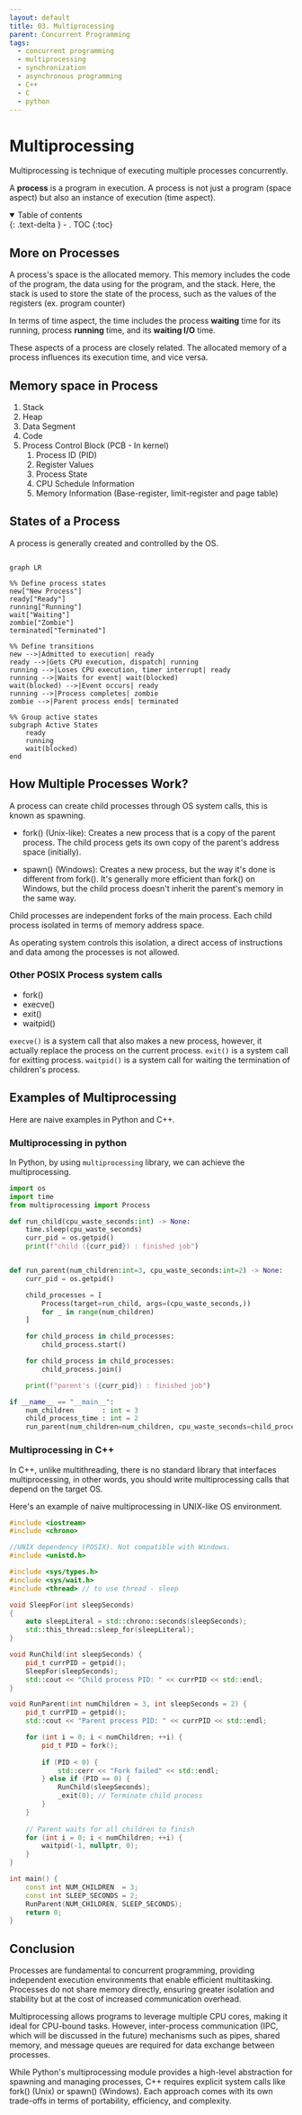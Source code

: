 ```yaml
---
layout: default
title: 03. Multiprocessing
parent: Concurrent Programming
tags: 
  - concurrent programming
  - multiprocessing
  - synchronization
  - asynchronous programming
  - C++
  - C
  - python
---
```


# Multiprocessing

Multiprocessing is technique of executing multiple processes concurrently.  

A **process** is a program in execution. A process is not just a program (space aspect) but also an instance of execution (time aspect).

<details open markdown="block">
  <summary>
    Table of contents
  </summary>
  {: .text-delta }
- . TOC
{:toc}
</details>

## More on Processes

A process's space is the allocated memory. This memory includes the code of the program, the data using for the program, and the stack. Here, the stack is used to store the state of the process, such as the values of the registers (ex. program counter)

In terms of time aspect, the time includes the process **waiting** time for its running, process **running** time, and its **waiting I/O** time.

These aspects of a process are closely related. The allocated memory of a process influences its execution time, and vice versa.

## Memory space in Process

1. Stack
2. Heap
3. Data Segment
4. Code
5. Process Control Block (PCB - In kernel)
    1. Process ID (PID)
    2. Register Values
    3. Process State
    4. CPU Schedule Information
    5. Memory Information (Base-register, limit-register and page table)


## States of a Process

A process is generally created and controlled by the OS.

```mermaid
 
graph LR

%% Define process states
new["New Process"]
ready["Ready"]
running["Running"]
wait["Waiting"]
zombie["Zombie"]
terminated["Terminated"]

%% Define transitions
new -->|Admitted to execution| ready
ready -->|Gets CPU execution, dispatch| running
running -->|Loses CPU execution, timer interrupt| ready
running -->|Waits for event| wait(blocked)
wait(blocked) -->|Event occurs| ready
running -->|Process completes| zombie
zombie -->|Parent process ends| terminated

%% Group active states
subgraph Active States
    ready
    running
    wait(blocked)
end

```

## How Multiple Processes Work?

A process can create child processes through OS system calls, this is known as spawning.

- fork() (Unix-like): Creates a new process that is a copy of the parent process. The child process gets its own copy of the parent's address space (initially).

- spawn() (Windows): Creates a new process, but the way it's done is different from fork(). It's generally more efficient than fork() on Windows, but the child process doesn't inherit the parent's memory in the same way.

Child processes are independent forks of the main process. Each child process isolated in terms of memory address space.

As operating system controls this isolation, a direct access of instructions and data among the processes is not allowed.

### Other POSIX Process system calls

 - fork()
 - execve()
 - exit()
 - waitpid()

`execve()` is a system call that also makes a new process, however, it actually replace the process on the current process.
`exit()` is a system call for exitting process.
`waitpid()` is a system call for waiting the termination of children's process.


## Examples of Multiprocessing
Here are naive examples in Python and C++.

### Multiprocessing in python
In Python, by using `multiprocessing` library, we can achieve the multiprocessing.

```python
import os
import time
from multiprocessing import Process

def run_child(cpu_waste_seconds:int) -> None:
    time.sleep(cpu_waste_seconds)
    curr_pid = os.getpid()
    print(f"child ({curr_pid}) : finished job")


def run_parent(num_children:int=3, cpu_waste_seconds:int=2) -> None:
    curr_pid = os.getpid()

    child_processes = [
        Process(target=run_child, args=(cpu_waste_seconds,))
        for _ in range(num_children)
    ]

    for child_process in child_processes:
        child_process.start()

    for child_process in child_processes:
        child_process.join()

    print(f"parent's ({curr_pid}) : finished job")

if __name__ == "__main__":
    num_children       : int = 3
    child_process_time : int = 2
    run_parent(num_children=num_children, cpu_waste_seconds=child_process_time)
```

### Multiprocessing in C++
In C++, unlike multithreading, there is no standard library that interfaces multiprocessing, in other words, you should write multiprocessing calls that depend on the target OS.


Here's an example of naive multiprocessing in UNIX-like OS environment.
```cpp
#include <iostream>
#include <chrono>

//UNIX dependency (POSIX). Not compatible with Windows.
#include <unistd.h>

#include <sys/types.h>
#include <sys/wait.h>
#include <thread> // to use thread - sleep

void SleepFor(int sleepSeconds)
{
    auto sleepLiteral = std::chrono::seconds(sleepSeconds);
    std::this_thread::sleep_for(sleepLiteral);
}

void RunChild(int sleepSeconds) {
    pid_t currPID = getpid();
    SleepFor(sleepSeconds);
    std::cout << "Child process PID: " << currPID << std::endl;
}

void RunParent(int numChildren = 3, int sleepSeconds = 2) {
    pid_t currPID = getpid();
    std::cout << "Parent process PID: " << currPID << std::endl;

    for (int i = 0; i < numChildren; ++i) {
        pid_t PID = fork();
        
        if (PID < 0) {
            std::cerr << "Fork failed" << std::endl;
        } else if (PID == 0) {
            RunChild(sleepSeconds);
            _exit(0); // Terminate child process
        }
    }
    
    // Parent waits for all children to finish
    for (int i = 0; i < numChildren; ++i) {
        waitpid(-1, nullptr, 0);
    }
}

int main() {
    const int NUM_CHILDREN  = 3;
    const int SLEEP_SECONDS = 2;
    RunParent(NUM_CHILDREN, SLEEP_SECONDS);
    return 0;
}
```

## Conclusion

Processes are fundamental to concurrent programming, providing independent execution environments that enable efficient multitasking. Processes do not share memory directly, ensuring greater isolation and stability but at the cost of increased communication overhead.

Multiprocessing allows programs to leverage multiple CPU cores, making it ideal for CPU-bound tasks. However, inter-process communication (IPC, which will be discussed in the future) mechanisms such as pipes, shared memory, and message queues are required for data exchange between processes.

While Python's multiprocessing module provides a high-level abstraction for spawning and managing processes, C++ requires explicit system calls like fork() (Unix) or spawn() (Windows). Each approach comes with its own trade-offs in terms of portability, efficiency, and complexity.